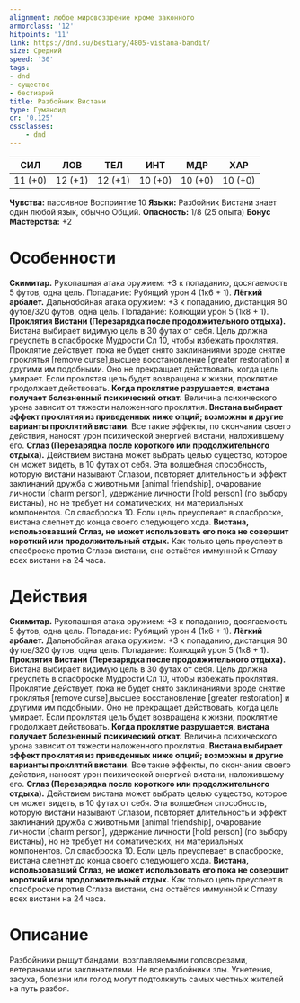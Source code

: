 ```yaml
---
alignment: любое мировоззрение кроме законного
armorclass: '12'
hitpoints: '11'
link: https://dnd.su/bestiary/4805-vistana-bandit/
size: Средний
speed: '30'
tags:
- dnd
- существо
- бестиарий
title: Разбойник Вистани
type: Гуманоид
cr: '0.125'
cssclasses:
    - dnd
---
```



| СИЛ | ЛОВ | ТЕЛ | ИНТ | МДР | ХАР |
|---|---|---|---|---|---|
| 11 (+0) | 12 (+1) | 12 (+1) | 10 (+0) | 10 (+0) | 10 (+0) |
**Чувства:** пассивное Восприятие 10
**Языки:** Разбойник Вистани знает один любой язык, обычно Общий.
**Опасность:** 1/8 (25 опыта)
**Бонус Мастерства:** +2


# Особенности
**Скимитар.** Рукопашная атака оружием: +3 к попаданию, досягаемость 5 футов, одна цель. Попадание: Рубящий урон 4 (1к6 + 1).
**Лёгкий арбалет.** Дальнобойная атака оружием: +3 к попаданию, дистанция 80 футов/320 футов, одна цель. Попадание: Колющий урон 5 (1к8 + 1).
**Проклятия Вистани (Перезарядка после продолжительного отдыха).** Вистана выбирает видимую цель в 30 футах от себя. Цель должна преуспеть в спасброске Мудрости Сл 10, чтобы избежать проклятия. Проклятие действует, пока не будет снято заклинаниями вроде снятие проклятья [remove curse],высшее восстановление [greater restoration] и другими им подобными. Оно не прекращает действовать, когда цель умирает. Если проклятая цель будет возвращена к жизни, проклятие продолжает действовать.
**Когда проклятие разрушается, вистана получает болезненный психический откат.** Величина психического урона зависит от тяжести наложенного проклятия.
**Вистана выбирает эффект проклятия из приведенных ниже опций; возможны и другие варианты проклятий вистани.** Все такие эффекты, по окончании своего действия, наносят урон психической энергией вистани, наложившему его.
**Сглаз (Перезарядка после короткого или продолжительного отдыха).** Действием вистана может выбрать целью существо, которое он может видеть, в 10 футах от себя. Эта волшебная способность, которую вистани называют Сглазом, повторяет длительность и эффект заклинаний дружба с животными [animal friendship], очарование личности [charm person], удержание личности [hold person] (по выбору вистаны), но не требует ни соматических, ни материальных компонентов. Сл спасброска 10. Если цель преуспевает в спасброске, вистана слепнет до конца своего следующего хода.
**Вистана, использовавший Сглаз, не может использовать его пока не совершит короткий или продолжительный отдых.** Как только цель преуспеет в спасброске против Сглаза вистани, она остаётся иммунной к Сглазу всех вистани на 24 часа.


# Действия
**Скимитар.** Рукопашная атака оружием: +3 к попаданию, досягаемость 5 футов, одна цель. Попадание: Рубящий урон 4 (1к6 + 1).
**Лёгкий арбалет.** Дальнобойная атака оружием: +3 к попаданию, дистанция 80 футов/320 футов, одна цель. Попадание: Колющий урон 5 (1к8 + 1).
**Проклятия Вистани (Перезарядка после продолжительного отдыха).** Вистана выбирает видимую цель в 30 футах от себя. Цель должна преуспеть в спасброске Мудрости Сл 10, чтобы избежать проклятия. Проклятие действует, пока не будет снято заклинаниями вроде снятие проклятья [remove curse],высшее восстановление [greater restoration] и другими им подобными. Оно не прекращает действовать, когда цель умирает. Если проклятая цель будет возвращена к жизни, проклятие продолжает действовать.
**Когда проклятие разрушается, вистана получает болезненный психический откат.** Величина психического урона зависит от тяжести наложенного проклятия.
**Вистана выбирает эффект проклятия из приведенных ниже опций; возможны и другие варианты проклятий вистани.** Все такие эффекты, по окончании своего действия, наносят урон психической энергией вистани, наложившему его.
**Сглаз (Перезарядка после короткого или продолжительного отдыха).** Действием вистана может выбрать целью существо, которое он может видеть, в 10 футах от себя. Эта волшебная способность, которую вистани называют Сглазом, повторяет длительность и эффект заклинаний дружба с животными [animal friendship], очарование личности [charm person], удержание личности [hold person] (по выбору вистаны), но не требует ни соматических, ни материальных компонентов. Сл спасброска 10. Если цель преуспевает в спасброске, вистана слепнет до конца своего следующего хода.
**Вистана, использовавший Сглаз, не может использовать его пока не совершит короткий или продолжительный отдых.** Как только цель преуспеет в спасброске против Сглаза вистани, она остаётся иммунной к Сглазу всех вистани на 24 часа.


# Описание
Разбойники рыщут бандами, возглавляемыми головорезами, ветеранами или заклинателями. Не все разбойники злы. Угнетения, засуха, болезни или голод могут подтолкнуть самых честных жителей на путь разбоя.